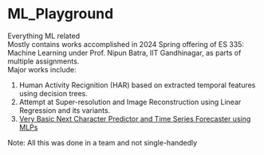 # ML_Playground
Everything ML related <br> 
Mostly contains works accomplished in 2024 Spring offering of ES 335: Machine Learning under Prof. Nipun Batra, IIT Gandhinagar, as parts of multiple assignments. <br>
Major works include:<br>
1)  Human Activity Recignition (HAR) based on extracted temporal features using decision trees.
2)  Attempt at Super-resolution and Image Reconstruction using Linear Regression and its variants.
3)  [Very Basic Next Character Predictor and Time Series Forecaster using MLPs](https://github.com/Robohrriday/ML_2024_TensionFlow_A3)

Note: All this was done in a team and not single-handedly
